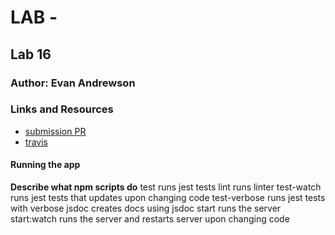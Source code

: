 # LAB - 

## Lab 16

### Author: Evan Andrewson

### Links and Resources
* [submission PR](https://github.com/evanandrewson-401-advanced-javascript/mongo-aggregation/pull/1)
* [travis](https://travis-ci.com/evanandrewson-401-advanced-javascript/mongo-aggregation)


#### Running the app

**Describe what npm scripts do**
test
    runs jest tests
lint
    runs linter
test-watch
    runs jest tests that updates upon changing code
test-verbose
    runs jest tests with verbose
jsdoc
    creates docs using jsdoc
start
    runs the server
start:watch
    runs the server and restarts server upon changing code